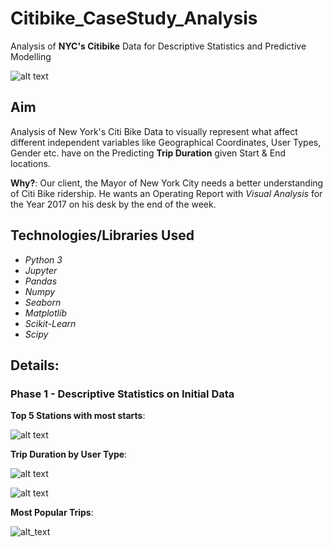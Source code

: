 # Citibike_CaseStudy_Analysis
Analysis of **NYC's Citibike** Data for Descriptive Statistics and Predictive Modelling

![alt text](https://github.com/danishanis/Citibike_CaseStudy_Project/blob/master/images/biking-in-nyc.png)

## Aim 

Analysis of New York's Citi Bike Data to visually represent what affect different independent variables like Geographical Coordinates, User Types, Gender etc. have on the Predicting **Trip Duration** given Start & End locations. 

**Why?**: Our client, the Mayor of New York City needs a better understanding of Citi Bike ridership. He wants an Operating Report with *Visual Analysis* for the Year 2017 on his desk by the end of the week.

## Technologies/Libraries Used

 - *Python 3*
 - *Jupyter*
 - *Pandas*
 - *Numpy*
 - *Seaborn*
 - *Matplotlib*
 - *Scikit-Learn*
 - *Scipy*

## Details:

### Phase 1 - Descriptive Statistics on Initial Data
**Top 5 Stations with most starts**:

![alt text](https://github.com/danishanis/Citibike_CaseStudy_Project/blob/master/images/top5_stns.png)

**Trip Duration by User Type**:

![alt text](https://github.com/danishanis/Citibike_CaseStudy_Project/blob/master/images/trip_dur_usertype.png)

![alt text](https://github.com/danishanis/Citibike_CaseStudy_Project/blob/master/images/trip_dur_pie.png.png)

**Most Popular Trips**:

![alt_text](https://github.com/danishanis/Citibike_CaseStudy_Project/blob/master/images/popular_trips.png)
